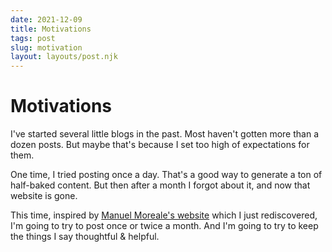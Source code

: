 ```yaml
---
date: 2021-12-09
title: Motivations
tags: post
slug: motivation
layout: layouts/post.njk
---
```


# Motivations

I've started several little blogs in the past. Most haven't gotten more than a dozen posts. But maybe that's because I set too high of expectations for them.

One time, I tried posting once a day. That's a good way to generate a ton of half-baked content. But then after a month I forgot about it, and now that website is gone.

This time, inspired by [Manuel Moreale's website](https://manuelmoreale.com) which I just rediscovered, I'm going to try to post once or twice a month. And I'm going to try to keep the things I say thoughtful & helpful.
